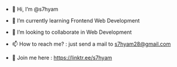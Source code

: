 - 👋 Hi, I’m @s7hyam

- 🌱 I’m currently learning Frontend Web Development
- 💞️ I’m looking to collaborate in Web Development
- 📫 How to reach me? : just send a mail to s7hyam28@gmail.com
- 🙂 Join me here : https://linktr.ee/s7hyam


<!---
s7hyam/s7hyam is a ✨ special ✨ repository because its `README.md` (this file) appears on your GitHub profile.
You can click the Preview link to take a look at your changes.
--->
